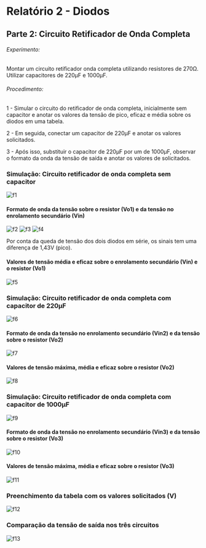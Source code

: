 # Relatório 2 - Diodos

## Parte 2: Circuito Retificador de Onda Completa

###### Experimento:

Montar um circuito retificador onda completa utilizando resistores de 270Ω.
Utilizar capacitores de 220μF e 1000μF.

###### Procedimento:

1 - Simular o circuito do retificador de onda completa, inicialmente sem capacitor e anotar os valores da tensão de pico, eficaz e média sobre os diodos em uma tabela.

2 - Em seguida, conectar um capacitor de 220μF e anotar os valores solicitados.

3 - Após isso, substituir o capacitor de 220μF por um de 1000μF, observar o formato da onda da tensão de saída e anotar os valores de solicitados.

### Simulação: Circuito retificador de onda completa sem capacitor

![f1](/resources/images/relat2/p2circ1.jpg)

#### Formato de onda da tensão sobre o resistor (Vo1) e da tensão no enrolamento secundário (Vin)

![f2](/resources/images/relat2/p2onda1.jpg)
![f3](/resources/images/relat2/p2onda2.jpg)
![f4](/resources/images/relat2/p2onda3.jpg)

Por conta da queda de tensão dos dois diodos em série, os sinais tem uma diferença de 1,43V (pico).

#### Valores de tensão média e eficaz sobre o enrolamento secundário (Vin) e o resistor (Vo1)

![f5](/resources/images/relat2/p2media1.jpg)

### Simulação: Circuito retificador de onda completa com capacitor de 220μF

![f6](/resources/images/relat2/p2circ2.jpg)

#### Formato de onda da tensão no enrolamento secundário (Vin2) e da tensão sobre o resistor (Vo2)

![f7](/resources/images/relat2/p2onda4.jpg)

#### Valores de tensão máxima, média e eficaz sobre o resistor (Vo2)

![f8](/resources/images/relat2/p2media2.jpg)

### Simulação: Circuito retificador de onda completa com capacitor de 1000μF

![f9](/resources/images/relat2/p2circ3.jpg)

#### Formato de onda da tensão no enrolamento secundário (Vin3) e da tensão sobre o resistor (Vo3)

![f10](/resources/images/relat2/p2onda5.jpg)

#### Valores de tensão máxima, média e eficaz sobre o resistor (Vo3)

![f11](/resources/images/relat2/p2media3.jpg)

### Preenchimento da tabela com os valores solicitados (V)

![f12](/resources/images/relat2/p2tabela.jpg)

### Comparação da tensão de saída nos três circuitos

![f13](/resources/images/relat2/p2result.jpg)
